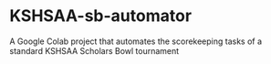 # KSHSAA-sb-automator
A Google Colab project that automates the scorekeeping tasks of a standard KSHSAA Scholars Bowl tournament
